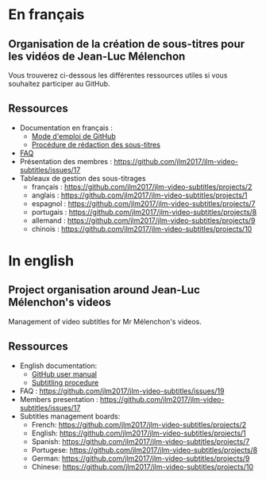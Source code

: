 # En français

## Organisation de la création de sous-titres pour les vidéos de Jean-Luc Mélenchon

Vous trouverez ci-dessous les différentes ressources utiles si vous souhaitez participer au GitHub.


## Ressources

- Documentation en français :
  - [Mode d'emploi de GitHub](wiki/[FR]-01.-Comment-utiliser-Github)
  - [Procédure de rédaction des sous-titres](wiki/[FR]-02.-Comment-participer)
- [FAQ](wiki/[FR]-05.-FAQ)
- Présentation des membres : https://github.com/jlm2017/jlm-video-subtitles/issues/17
- Tableaux de gestion des sous-titrages 
  - français : https://github.com/jlm2017/jlm-video-subtitles/projects/2
  - anglais : https://github.com/jlm2017/jlm-video-subtitles/projects/1
  - espagnol : https://github.com/jlm2017/jlm-video-subtitles/projects/7
  - portugais : https://github.com/jlm2017/jlm-video-subtitles/projects/8
  - allemand : https://github.com/jlm2017/jlm-video-subtitles/projects/9
  - chinois : https://github.com/jlm2017/jlm-video-subtitles/projects/10



# In english

## Project organisation around Jean-Luc Mélenchon's videos

Management of video subtitles for Mr Mélenchon's videos.


## Ressources

- English documentation:
  - [GitHub user manual](english-ressources/how-to-use-github.md)
  - [Subtitling procedure](english-ressources/how-to-involve-yourself.md)
- FAQ : https://github.com/jlm2017/jlm-video-subtitles/issues/19
- Members presentation : https://github.com/jlm2017/jlm-video-subtitles/issues/17
- Subtitles management boards: 
  - French: https://github.com/jlm2017/jlm-video-subtitles/projects/2
  - English: https://github.com/jlm2017/jlm-video-subtitles/projects/1
  - Spanish: https://github.com/jlm2017/jlm-video-subtitles/projects/7
  - Portugese: https://github.com/jlm2017/jlm-video-subtitles/projects/8
  - German: https://github.com/jlm2017/jlm-video-subtitles/projects/9
  - Chinese: https://github.com/jlm2017/jlm-video-subtitles/projects/10
